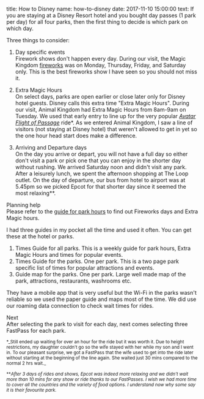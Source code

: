 title: How to Disney
name: how-to-disney
date: 2017-11-10 15:00:00
text:
If you are staying at a Disney Resort hotel and you bought day passes (1 park per day) for all four parks, then the first thing to decide is which park on which day.

Three things to consider:

1) Day specific events  
Firework shows don't happen every day. During our visit, the Magic Kingdom [fireworks][1] was on Monday, Thursday, Friday, and Saturday only. This is the best fireworks show I have seen so you should not miss it.

2) Extra Magic Hours  
On select days, parks are open earlier or close later only for Disney hotel guests. Disney calls this extra time "Extra Magic Hours". During our visit, Animal Kingdom had Extra Magic Hours from 8am-9am on Tuesday. We used that early entry to line up for the very popular [_Avatar Flight of Passage_][2] ride*. As we entered Animal Kingdom, I saw a line of visitors (not staying at Disney hotel) that weren't allowed to get in yet so the one hour head start does make a difference.

3) Arriving and Departure days  
On the day you arrive or depart, you will not have a full day so either don't visit a park or pick one that you can enjoy in the shorter day without rushing. We arrived Saturday noon and didn't visit any park. After a leisurely lunch, we spent the afternoon shopping at The Loop outlet. On the day of departure, our bus from hotel to airport was at 5.45pm so we picked Epcot for that shorter day since it seemed the most relaxing**.

Planning help  
Please refer to the [guide for park hours](https://disneyworld.disney.go.com/calendars/five-day/) to find out Fireworks days and Extra Magic hours.

I had three guides in my pocket all the time and used it often. You can get these at the hotel or parks.

1. Times Guide for all parks. This is a weekly guide for park hours, Extra Magic Hours and times for popular events.  
2. Times Guide for the parks. One per park. This is a two page park specific list of times for popular attractions and events. 
3. Guide map for the parks. One per park. Large well made map of the park, attractions, restaurants, washrooms etc.

They have a mobile app that is very useful but the Wi-Fi in the parks wasn't reliable so we used the paper guide and maps most of the time. We did use our roaming data connection to check wait times for rides.

Next  
After selecting the park to visit for each day, next comes selecting three FastPass for each park.

<small>
*_Still ended up waiting for over an hour for the ride but it was worth it. Due to height restrictions, my daughter couldn't go so the wife stayed with her while my son and I went in. To our pleasant surprise, we got a FastPass that the wife used to get into the ride later without starting at the beginning of the line again. She waited just 30 mins compared to the normal 2 hrs wait._

**_After 3 days of rides and shows, Epcot was indeed more relaxing and we didn't wait more than 10 mins for any show or ride thanks to our FastPasses. I wish we had more time to cover all the countries and the variety of food options. I understand now why some say it is their favourite park._
</small>

[1]: https://disneyworld.disney.go.com/entertainment/magic-kingdom/happily-ever-after-fireworks

[2]: https://disneyworld.disney.go.com/en_CA/attractions/animal-kingdom/avatar-flight-of-passage/
